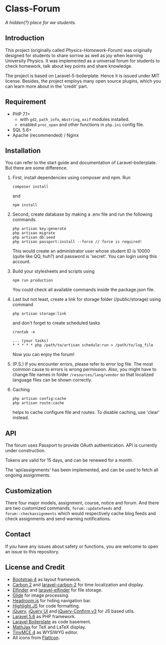 # Class-Forum

*A hidden(?) place for we students.*

## Introduction

This project (originally called *Physics-Homework-Forum*) was 
 originally designed for students to  share sorrow as well as
 joy when learning University Physics. It was implemented as 
 a universal forum for students to check homework, talk about
 key points and share knowledge.

The project is based on Laravel-5-boilerplate. 
 Hence it is issued under MIT license. Besides, the 
 project employs many open source plugins, which you can learn
 more about in the 'credit' part.

## Requirement

- PHP 7.1+
  - with ``gd2``, ``path_info``, ``mbstring``, ``exif`` modules installed.
  - enabled ``proc_open`` and other functions in 
    ``php.ini`` config file.
- SQL 5.6+
- Apache (recommended) / Nginx

## Installation

You can refer to the start guide and documentation 
of Laravel-boilerplate. But there are some difference.

1. First, install dependencies using composer and npm. Run 

   ```shell
   composer install
   ```

   and

   ```shell
   npm install
   ```

2. Second, create database by making a .env file 
   and run the following commands.

   ```shell
   php artisan key:generate
   php artisan migrate
   php artisan db:seed
   php artisan passport:install --force // force is required!
   ```

   This would create an administrator user whose
   student ID is 10000 (quite like QQ, huh?) and 
   password is 'secret'. You can login using this 
   account.

3. Build your stylesheets and scripts using

   ```shell
   npm run production
   ```

   You could check all available commands inside the 
   package.json file.

4. Last but not least, create a link for storage 
folder (/public/storage) using command 

   ```
   php artisan storage:link
   ```

   and don't forget to create scheduled tasks

   ```
   crontab -e
   
   ... (your tasks)
   * * * * * php /path/to/artisan schedule:run > /path/to/log_file
   ```

   Now you can enjoy the forum!
   
5. (P.S.) If you encounter errors, please refer to 
 error log file. The most common cause to errors is 
 wrong permission. Also, you might have to change file
 names in folder ``/resources/lang/vendor`` so that 
 localized language files can be shown correctly.
 
6. Caching
    ```
    php artisan config:cache
    php artisan route:cache
    ```
    helps to cache configure file and routes. To disable caching, use 'clear' instead.
 
## API

The forum uses Passport to provide OAuth authentication. API is currently under construction.

Tokens are valid for 15 days, and can be renewed for a month.

The 'api/assignments' has been implemented, and can be used to fetch all ongoing assignments. 

## Customization

There four major models, assignment, course, notice
 and forum. And there are two customized commands,
 ``forum::updatefeeds`` and ``forum::checkassignments``
 which would respectively cache blog feeds and check
 assignments and send warning notifications.

## Contact

If you have any issues about safety or functions, you are welcome to open an issue to this repository.

## License and Credit

*   [Bootstrap 4](http://getbootstrap.com/) as layout framework.
*   [Carbon 2](https://carbon.nesbot.com/) and [laravel-carbon-2](https://github.com/kylekatarnls/laravel-carbon-2) for time localization and display.
*   [Elfinder](https://github.com/Studio-42/elFinder) and [laravel-elfinder](https://github.com/barryvdh/laravel-elfinder) for file storage.
*   [Glide](http://glide.thephpleague.com/) for image processing.
*   [Headroom.js](https://github.com/WickyNilliams/headroom.js) for hiding navigation bar.
*   [Highlight.JS](https://highlightjs.org/) for code formatting.
*   [jQuery](http://jquery.com/), [jQuery UI](https://jqueryui.com/) and [jQuery-Confirm v3](https://github.com/craftpip/jquery-confirm) for JS based utils.
*   [Laravel 5.6](https://laravel.com/) as PHP framework.
*   [Laravel Boilerplate](http://laravel-boilerplate.com/) as code basement.
*   [MathJax](https://www.mathjax.org/) for TeX and LaTeX display.
*   [TinyMCE 4](https://www.tiny.cloud/) as WYSIWYG editor.
*   All icons from [FlatIcon](https://www.flaticon.com/).